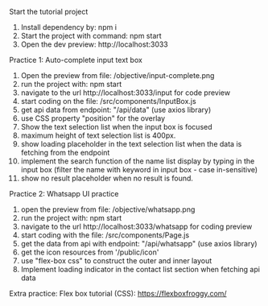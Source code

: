 Start the tutorial project
1. Install dependency by: npm i
2. Start the project with command: npm start
3. Open the dev preview: http://localhost:3033

Practice 1: Auto-complete input text box 
1. Open the preview from file: /objective/input-complete.png
2. run the project with: npm start
3. navigate to the url http://localhost:3033/input for code preview
4. start coding on the file: /src/components/InputBox.js
5. get api data from endpoint: "/api/data" (use axios library)
6. use CSS property "position" for the overlay
7. Show the text selection list when the input box is focused
8. maximum height of text selection list is 400px. 
9. show loading placeholder in the text selection list when the data is fetching from the endpoint
10. implement the search function of the name list display by typing in the input box (filter the name with keyword in input box - case in-sensitive)
11. show no result placeholder when no result is found. 

Practice 2: Whatsapp UI practice
1. open the preview from file: /objective/whatsapp.png
2. run the project with: npm start
3. navigate to the url http://localhost:3033/whatsapp for coding preview
4. start coding with the file: /src/components/Page.js
5. get the data from api with endpoint: "/api/whatsapp" (use axios library)
6. get the icon resources from '/public/icon'
7. use "flex-box css" to construct the outer and inner layout
8. Implement loading indicator in the contact list section when fetching api data


Extra practice: Flex box tutorial (CSS):
https://flexboxfroggy.com/